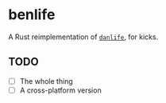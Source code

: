 # benlife

A Rust reimplementation of [`danlife`](https://danlovy.com/life/), for kicks.

## TODO

- [ ] The whole thing
- [ ] A cross-platform version
